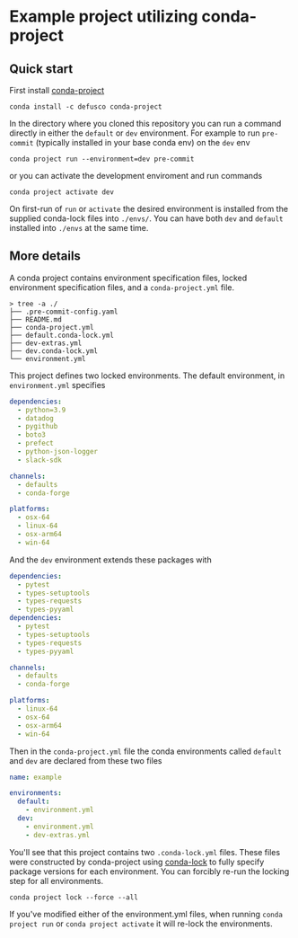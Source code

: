 # Example project utilizing conda-project

## Quick start

First install [conda-project](https://github.com/conda-incubator/conda-project)

```
conda install -c defusco conda-project
```

In the directory where you cloned this repository you can run a command directly
in either the `default` or `dev` environment. For example to run `pre-commit` (typically installed in your base conda env)
on the `dev` env

```
conda project run --environment=dev pre-commit
```

or you can activate the development enviroment and run commands

```
conda project activate dev
```

On first-run of `run` or `activate` the desired environment is installed from the supplied
conda-lock files into `./envs/`. You can have both `dev` and `default` installed into `./envs`
at the same time.

## More details

A conda project contains environment specification files, locked environment specification files,
and a `conda-project.yml` file.

```
> tree -a ./
├── .pre-commit-config.yaml
├── README.md
├── conda-project.yml
├── default.conda-lock.yml
├── dev-extras.yml
├── dev.conda-lock.yml
└── environment.yml
```


This project defines two locked environments. The default environment, in `environment.yml` specifies


```yaml
dependencies:
  - python=3.9
  - datadog
  - pygithub
  - boto3
  - prefect
  - python-json-logger
  - slack-sdk

channels:
  - defaults
  - conda-forge

platforms:
  - osx-64
  - linux-64
  - osx-arm64
  - win-64
```

And the `dev` environment extends these packages with

```yaml
dependencies:
  - pytest
  - types-setuptools
  - types-requests
  - types-pyyaml
dependencies:
  - pytest
  - types-setuptools
  - types-requests
  - types-pyyaml

channels:
  - defaults
  - conda-forge

platforms:
  - linux-64
  - osx-64
  - osx-arm64
  - win-64
```

Then in the `conda-project.yml` file the conda environments called `default` and `dev` are declared
from these two files

```yaml
name: example

environments:
  default:
    - environment.yml
  dev:
    - environment.yml
    - dev-extras.yml
```

You'll see that this project contains two `.conda-lock.yml` files. These files were constructed
by conda-project using [conda-lock](https://github.com/conda/conda-lock) to fully specify package
versions for each environment. You can forcibly re-run the locking step for all environments.

```
conda project lock --force --all
```

If you've modified either of the environment.yml files, when running `conda project run` or
`conda project activate` it will re-lock the environments.
